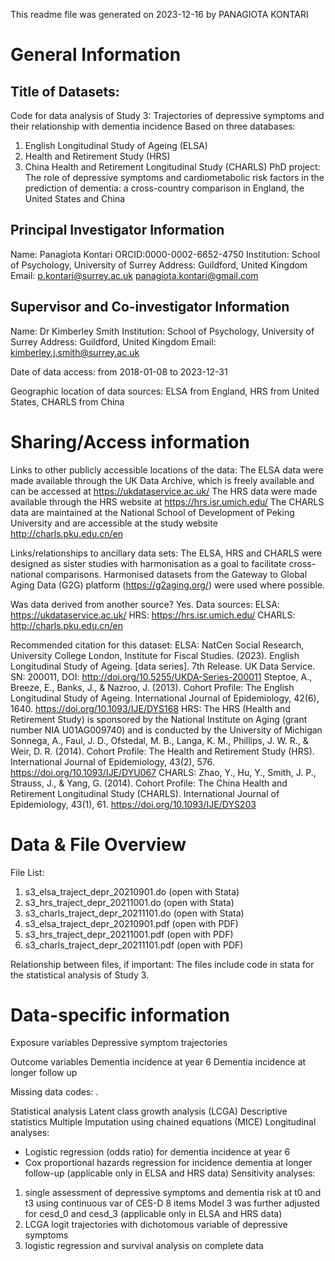 ﻿This readme file was generated on 2023-12-16 by PANAGIOTA KONTARI


# General Information

## Title of Datasets: 
Code for data analysis of Study 3: Trajectories of depressive symptoms and their relationship with dementia incidence
Based on three databases:
1. English Longitudinal Study of Ageing (ELSA)
2. Health and Retirement Study (HRS) 
3. China Health and Retirement Longitudinal Study (CHARLS) 
PhD project: 
The role of depressive symptoms and cardiometabolic risk factors in the prediction of dementia: a cross-country comparison in England, the United States and China

## Principal Investigator Information
Name: Panagiota Kontari
ORCID:0000-0002-6652-4750
Institution: School of Psychology, University of Surrey
Address: Guildford, United Kingdom
Email: p.kontari@surrey.ac.uk
       panagiota.kontari@gmail.com

## Supervisor and Co-investigator Information
Name: Dr Kimberley Smith
Institution: School of Psychology, University of Surrey
Address: Guildford, United Kingdom
Email: kimberley.j.smith@surrey.ac.uk


Date of data access: from 2018-01-08 to 2023-12-31

Geographic location of data sources: ELSA from England, HRS from United States, CHARLS from China



# Sharing/Access information

Links to other publicly accessible locations of the data: 
The ELSA data were made available through the UK Data Archive, which is freely available and can be accessed at https://ukdataservice.ac.uk/
The HRS data were made available through the HRS website at https://hrs.isr.umich.edu/
The CHARLS data are maintained at the National School of Development of Peking University and are accessible at the study website http://charls.pku.edu.cn/en

Links/relationships to ancillary data sets: 
The ELSA, HRS and CHARLS were designed as sister studies with harmonisation as a goal to facilitate cross-national comparisons. 
Harmonised datasets from the Gateway to Global Aging Data (G2G) platform (https://g2aging.org/) were used where possible. 

Was data derived from another source?
Yes. Data sources: 
ELSA: https://ukdataservice.ac.uk/
HRS: https://hrs.isr.umich.edu/
CHARLS: http://charls.pku.edu.cn/en

Recommended citation for this dataset: 
ELSA: NatCen Social Research, University College London, Institute for Fiscal Studies. (2023). English Longitudinal Study of Ageing. [data series]. 7th Release. UK Data Service. SN: 200011, DOI: http://doi.org/10.5255/UKDA-Series-200011
      Steptoe, A., Breeze, E., Banks, J., & Nazroo, J. (2013). Cohort Profile: The English Longitudinal Study of Ageing. International Journal of Epidemiology, 42(6), 1640. https://doi.org/10.1093/IJE/DYS168
HRS: The HRS (Health and Retirement Study) is sponsored by the National Institute on Aging (grant number NIA U01AG009740) and is conducted by the University of Michigan
     Sonnega, A., Faul, J. D., Ofstedal, M. B., Langa, K. M., Phillips, J. W. R., & Weir, D. R. (2014). Cohort Profile: The Health and Retirement Study (HRS). International Journal of Epidemiology, 43(2), 576. https://doi.org/10.1093/IJE/DYU067
CHARLS: Zhao, Y., Hu, Y., Smith, J. P., Strauss, J., & Yang, G. (2014). Cohort Profile: The China Health and Retirement Longitudinal Study (CHARLS). International Journal of Epidemiology, 43(1), 61. https://doi.org/10.1093/IJE/DYS203


# Data & File Overview

File List: 
1. s3_elsa_traject_depr_20210901.do (open with Stata)
2. s3_hrs_traject_depr_20211001.do (open with Stata)
3. s3_charls_traject_depr_20211101.do (open with Stata)
4. s3_elsa_traject_depr_20210901.pdf (open with PDF)
5. s3_hrs_traject_depr_20211001.pdf (open with PDF)
6. s3_charls_traject_depr_20211101.pdf (open with PDF)

Relationship between files, if important: 
The files include code in stata for the statistical analysis of Study 3. 



# Data-specific information 

Exposure variables
Depressive symptom trajectories

Outcome variables
Dementia incidence at year 6
Dementia incidence at longer follow up
 
Missing data codes: .

Statistical analysis
Latent class growth analysis (LCGA)
Descriptive statistics
Multiple Imputation using chained equations (MICE) 
Longitudinal analyses:
 - Logistic regression (odds ratio) for dementia incidence at year 6
 - Cox proportional hazards regression for incidence dementia at longer follow-up (applicable only in ELSA and HRS data)
Sensitivity analyses:
1) single assessment of depressive symptoms and dementia risk at t0 and t3 using continuous var of CES-D 8 items
Model 3 was further adjusted for cesd_0 and cesd_3 (applicable only in ELSA and HRS data)
2) LCGA logit trajectories with dichotomous variable of depressive symptoms
3) logistic regression and survival analysis on complete data
